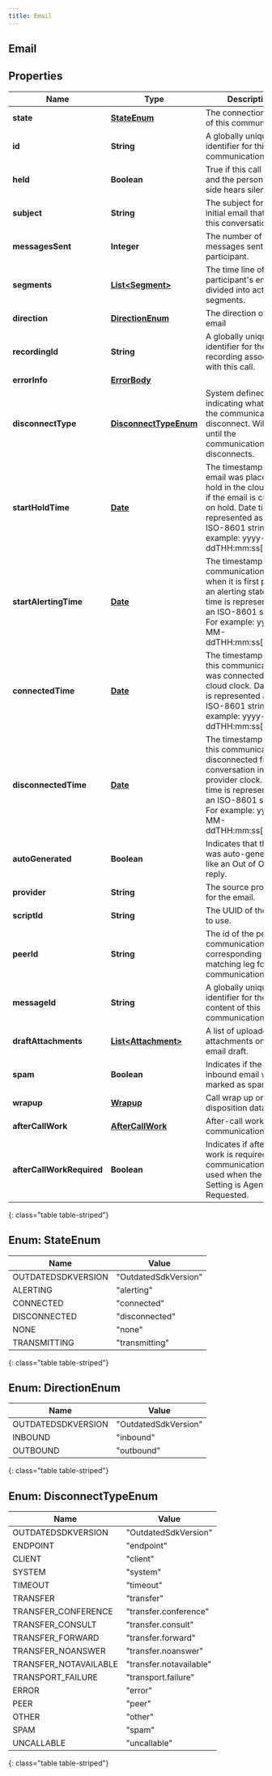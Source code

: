 ```yaml
---
title: Email
---
```


## Email

## Properties

| Name                      | Type                                                             | Description                                                                                                                                                                              | Notes      |
| ------------------------- | ---------------------------------------------------------------- | ---------------------------------------------------------------------------------------------------------------------------------------------------------------------------------------- | ---------- |
| **state**                 | [**StateEnum**](#StateEnum)<!---->                               | The connection state of this communication.                                                                                                                                              | [optional] |
| **id**                    | <!----><!---->**String**<!---->                                  | A globally unique identifier for this communication.                                                                                                                                     | [optional] |
| **held**                  | <!----><!---->**Boolean**<!---->                                 | True if this call is held and the person on this side hears silence.                                                                                                                     | [optional] |
| **subject**               | <!----><!---->**String**<!---->                                  | The subject for the initial email that started this conversation.                                                                                                                        | [optional] |
| **messagesSent**          | <!----><!---->**Integer**<!---->                                 | The number of email messages sent by this participant.                                                                                                                                   | [optional] |
| **segments**              | <!----><!---->[**List&lt;Segment&gt;**](Segment.md)<!---->       | The time line of the participant&#39;s email, divided into activity segments.                                                                                                            | [optional] |
| **direction**             | [**DirectionEnum**](#DirectionEnum)<!---->                       | The direction of the email                                                                                                                                                               | [optional] |
| **recordingId**           | <!----><!---->**String**<!---->                                  | A globally unique identifier for the recording associated with this call.                                                                                                                | [optional] |
| **errorInfo**             | <!----><!---->[**ErrorBody**](ErrorBody.md)<!---->               |                                                                                                                                                                                          | [optional] |
| **disconnectType**        | [**DisconnectTypeEnum**](#DisconnectTypeEnum)<!---->             | System defined string indicating what caused the communication to disconnect. Will be null until the communication disconnects.                                                          | [optional] |
| **startHoldTime**         | <!----><!---->[**Date**](Date.md)<!---->                         | The timestamp the email was placed on hold in the cloud clock if the email is currently on hold. Date time is represented as an ISO-8601 string. For example: yyyy-MM-ddTHH:mm:ss[.mmm]Z | [optional] |
| **startAlertingTime**     | <!----><!---->[**Date**](Date.md)<!---->                         | The timestamp the communication has when it is first put into an alerting state. Date time is represented as an ISO-8601 string. For example: yyyy-MM-ddTHH:mm:ss[.mmm]Z                 | [optional] |
| **connectedTime**         | <!----><!---->[**Date**](Date.md)<!---->                         | The timestamp when this communication was connected in the cloud clock. Date time is represented as an ISO-8601 string. For example: yyyy-MM-ddTHH:mm:ss[.mmm]Z                          | [optional] |
| **disconnectedTime**      | <!----><!---->[**Date**](Date.md)<!---->                         | The timestamp when this communication disconnected from the conversation in the provider clock. Date time is represented as an ISO-8601 string. For example: yyyy-MM-ddTHH:mm:ss[.mmm]Z  | [optional] |
| **autoGenerated**         | <!----><!---->**Boolean**<!---->                                 | Indicates that the email was auto-generated like an Out of Office reply.                                                                                                                 | [optional] |
| **provider**              | <!----><!---->**String**<!---->                                  | The source provider for the email.                                                                                                                                                       | [optional] |
| **scriptId**              | <!----><!---->**String**<!---->                                  | The UUID of the script to use.                                                                                                                                                           | [optional] |
| **peerId**                | <!----><!---->**String**<!---->                                  | The id of the peer communication corresponding to a matching leg for this communication.                                                                                                 | [optional] |
| **messageId**             | <!----><!---->**String**<!---->                                  | A globally unique identifier for the stored content of this communication.                                                                                                               | [optional] |
| **draftAttachments**      | <!----><!---->[**List&lt;Attachment&gt;**](Attachment.md)<!----> | A list of uploaded attachments on the email draft.                                                                                                                                       | [optional] |
| **spam**                  | <!----><!---->**Boolean**<!---->                                 | Indicates if the inbound email was marked as spam.                                                                                                                                       | [optional] |
| **wrapup**                | <!----><!---->[**Wrapup**](Wrapup.md)<!---->                     | Call wrap up or disposition data.                                                                                                                                                        | [optional] |
| **afterCallWork**         | <!----><!---->[**AfterCallWork**](AfterCallWork.md)<!---->       | After-call work for the communication.                                                                                                                                                   | [optional] |
| **afterCallWorkRequired** | <!----><!---->**Boolean**<!---->                                 | Indicates if after-call work is required for a communication. Only used when the ACW Setting is Agent Requested.                                                                         | [optional] |

{: class="table table-striped"}

<a name="StateEnum"></a>

## Enum: StateEnum

| Name               | Value                          |
| ------------------ | ------------------------------ |
| OUTDATEDSDKVERSION | &quot;OutdatedSdkVersion&quot; |
| ALERTING           | &quot;alerting&quot;           |
| CONNECTED          | &quot;connected&quot;          |
| DISCONNECTED       | &quot;disconnected&quot;       |
| NONE               | &quot;none&quot;               |
| TRANSMITTING       | &quot;transmitting&quot;       |

{: class="table table-striped"}

<a name="DirectionEnum"></a>

## Enum: DirectionEnum

| Name               | Value                          |
| ------------------ | ------------------------------ |
| OUTDATEDSDKVERSION | &quot;OutdatedSdkVersion&quot; |
| INBOUND            | &quot;inbound&quot;            |
| OUTBOUND           | &quot;outbound&quot;           |

{: class="table table-striped"}

<a name="DisconnectTypeEnum"></a>

## Enum: DisconnectTypeEnum

| Name                  | Value                             |
| --------------------- | --------------------------------- |
| OUTDATEDSDKVERSION    | &quot;OutdatedSdkVersion&quot;    |
| ENDPOINT              | &quot;endpoint&quot;              |
| CLIENT                | &quot;client&quot;                |
| SYSTEM                | &quot;system&quot;                |
| TIMEOUT               | &quot;timeout&quot;               |
| TRANSFER              | &quot;transfer&quot;              |
| TRANSFER_CONFERENCE   | &quot;transfer.conference&quot;   |
| TRANSFER_CONSULT      | &quot;transfer.consult&quot;      |
| TRANSFER_FORWARD      | &quot;transfer.forward&quot;      |
| TRANSFER_NOANSWER     | &quot;transfer.noanswer&quot;     |
| TRANSFER_NOTAVAILABLE | &quot;transfer.notavailable&quot; |
| TRANSPORT_FAILURE     | &quot;transport.failure&quot;     |
| ERROR                 | &quot;error&quot;                 |
| PEER                  | &quot;peer&quot;                  |
| OTHER                 | &quot;other&quot;                 |
| SPAM                  | &quot;spam&quot;                  |
| UNCALLABLE            | &quot;uncallable&quot;            |

{: class="table table-striped"}

